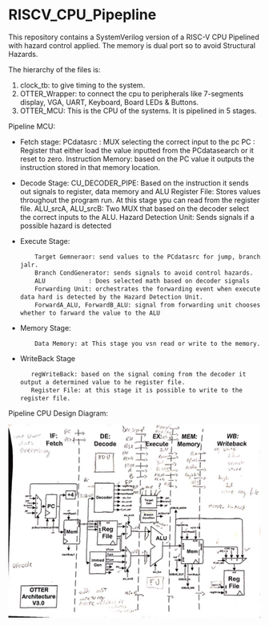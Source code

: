 # RISCV_CPU_Pipepline

This repository contains a SystemVerilog version of a RISC-V CPU Pipelined with hazard control applied.
The memory is dual port so to avoid Structural Hazards.

The hierarchy of the files is:

1. clock_tb: to give timing to the system.
2. OTTER_Wrapper: to connect the cpu to peripherals like 7-segments display, VGA, UART, Keyboard, Board LEDs & Buttons.
3. OTTER_MCU: This is the CPU of the systems. It is pipelined in 5 stages. 

Pipeline MCU:

* Fetch stage:
 PCdatasrc      : MUX selecting the correct input to the pc
 PC             : Register that either load the value inputted from the PCdatasearch or it reset to zero.
 Instruction Memory: based on the PC value it outputs the instruction stored in that memory location.

* Decode Stage:
          CU_DECODER_PIPE: Based on the instruction it sends out signals to register, data memory and ALU
          Register File: Stores values throughout the program run. 
                          At this stage ypu can read from the register file.
          ALU_srcA, ALU_srcB: Two MUX that based on the decoder select the correct inputs to the ALU.
          Hazard Detection Unit: Sends signals if a possible hazard is detected 

* Execute Stage:
          
          Target Gemneraor: send values to the PCdatasrc for jump, branch jalr.
          Branch CondGenerator: sends signals to avoid control hazards.
          ALU            : Does selected math based on decoder signals
          Forwarding Unit: orchestrates the forwarding event when execute data hard is detected by the Hazard Detection Unit.
          ForwardA_ALU, ForwardB_ALU: signal from forwarding unit chooses whether to farward the value to the ALU

* Memory Stage:
          
          Data Memory: at This stage you vsn read or write to the memory.

* WriteBack Stage
         
         regWriteBack: based on the signal coming from the decoder it output a determined value to he register file.
         Register File: at this stage it is possible to write to the register file.
       
       
Pipeline CPU Design Diagram: 

![alt text](https://github.com/FilippoCheein/RISCV_CPU_Pipepline/blob/main/Pipeline_Diagram.png?raw=true)


